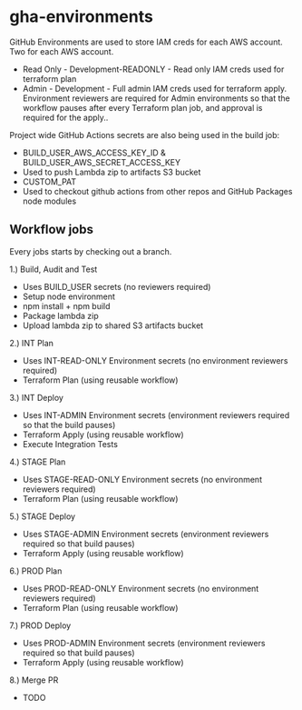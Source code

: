 # gha-environments

GitHub Environments are used to store IAM creds for each AWS account. Two for each AWS account.

* Read Only - Development-READONLY - Read only IAM creds used for terraform plan
* Admin - Development - Full admin IAM creds used for terraform apply. Environment reviewers are required for Admin environments so that the workflow pauses after every Terraform plan job, and approval is required for the apply..

Project wide GitHub Actions secrets are also being used in the build job:

* BUILD_USER_AWS_ACCESS_KEY_ID & BUILD_USER_AWS_SECRET_ACCESS_KEY
 * Used to push Lambda zip to artifacts S3 bucket
* CUSTOM_PAT 
 * Used to checkout github actions from other repos and GitHub Packages node modules

## Workflow jobs

Every jobs starts by checking out a branch.

1.) Build, Audit and Test 

 * Uses BUILD_USER secrets (no reviewers required)
 * Setup node environment
 * npm install + npm build
 * Package lambda zip
 * Upload lambda zip to shared S3 artifacts bucket 

2.) INT Plan

 * Uses INT-READ-ONLY Environment secrets (no environment reviewers required)
 * Terraform Plan (using reusable workflow)

3.) INT Deploy 

 * Uses INT-ADMIN Environment secrets (environment reviewers required so that the build pauses)
 * Terraform Apply (using reusable workflow)
 * Execute Integration Tests

4.) STAGE Plan

 * Uses STAGE-READ-ONLY Environment secrets (no environment reviewers required)
 * Terraform Plan (using reusable workflow)

5.) STAGE Deploy 

 * Uses STAGE-ADMIN Environment secrets (environment reviewers required so that build pauses)
 * Terraform Apply (using reusable workflow)

6.) PROD Plan

* Uses PROD-READ-ONLY Environment secrets (no environment reviewers required)
* Terraform Plan (using reusable workflow)

7.) PROD Deploy 

 * Uses PROD-ADMIN Environment secrets (environment reviewers required so that build pauses)
 * Terraform Apply (using reusable workflow)

8.) Merge PR

 * TODO